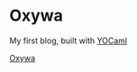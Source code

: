 # Oxywa

My first blog, built with [YOCaml](https://github.com/xhtmlboi/yocaml)

[Oxywa](https://hakimba.github.io/oxywa/)
